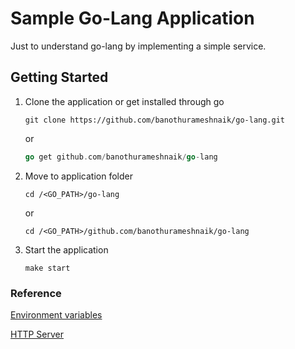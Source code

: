 # Sample Go-Lang Application

Just to understand go-lang by implementing a simple service.

## Getting Started

1. Clone the application or get installed through go

    ```shell
    git clone https://github.com/banothurameshnaik/go-lang.git
    ```

    or

    ```go
    go get github.com/banothurameshnaik/go-lang
    ```

2. Move to application folder

    ```shell
    cd /<GO_PATH>/go-lang
    ```

    or

    ```shell
    cd /<GO_PATH>/github.com/banothurameshnaik/go-lang
    ```

3. Start the application

    ```shell
    make start
    ```

### Reference

[Environment variables](https://dev.to/craicoverflow/a-no-nonsense-guide-to-environment-variables-in-go-a2f)

[HTTP Server](https://yourbasic.org/golang/http-server-example/)

